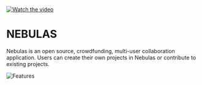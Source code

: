 
[![Watch the video](https://user-images.githubusercontent.com/24523985/158029597-238a9c2f-4914-4f15-9b20-245f27f53d49.jpg)](https://youtu.be/-4YLDeFR29s)

# NEBULAS
Nebulas is an open source, crowdfunding, multi-user collaboration application. Users can create their own projects in Nebulas or contribute to existing projects.

![Features](https://user-images.githubusercontent.com/24523985/158029681-1ad056c6-b7d5-4dac-a9d0-4e37ad724128.PNG)
